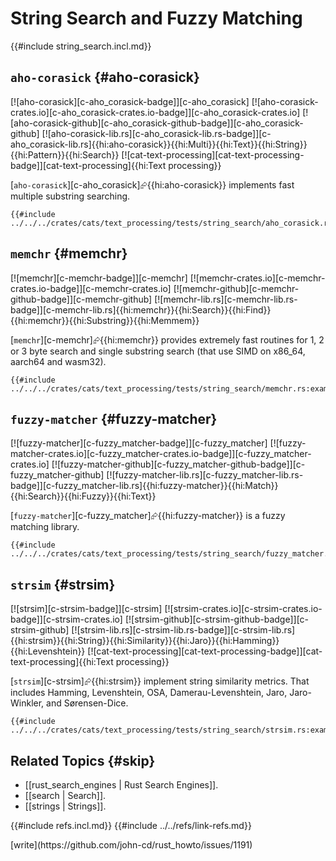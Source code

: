 # String Search and Fuzzy Matching

{{#include string_search.incl.md}}

## `aho-corasick` {#aho-corasick}

[![aho-corasick][c-aho_corasick-badge]][c-aho_corasick] [![aho-corasick-crates.io][c-aho_corasick-crates.io-badge]][c-aho_corasick-crates.io] [![aho-corasick-github][c-aho_corasick-github-badge]][c-aho_corasick-github] [![aho-corasick-lib.rs][c-aho_corasick-lib.rs-badge]][c-aho_corasick-lib.rs]{{hi:aho-corasick}}{{hi:Multi}}{{hi:Text}}{{hi:String}}{{hi:Pattern}}{{hi:Search}} [![cat-text-processing][cat-text-processing-badge]][cat-text-processing]{{hi:Text processing}}

[`aho-corasick`][c-aho_corasick]⮳{{hi:aho-corasick}} implements fast multiple substring searching.

```rust,editable
{{#include ../../../crates/cats/text_processing/tests/string_search/aho_corasick.rs:example}}
```

## `memchr` {#memchr}

[![memchr][c-memchr-badge]][c-memchr] [![memchr-crates.io][c-memchr-crates.io-badge]][c-memchr-crates.io] [![memchr-github][c-memchr-github-badge]][c-memchr-github] [![memchr-lib.rs][c-memchr-lib.rs-badge]][c-memchr-lib.rs]{{hi:memchr}}{{hi:Search}}{{hi:Find}}{{hi:memchr}}{{hi:Substring}}{{hi:Memmem}}

[`memchr`][c-memchr]⮳{{hi:memchr}} provides extremely fast routines for 1, 2 or 3 byte search and single substring search (that use SIMD on x86_64, aarch64 and wasm32).

```rust,editable
{{#include ../../../crates/cats/text_processing/tests/string_search/memchr.rs:example}}
```

## `fuzzy-matcher` {#fuzzy-matcher}

[![fuzzy-matcher][c-fuzzy_matcher-badge]][c-fuzzy_matcher] [![fuzzy-matcher-crates.io][c-fuzzy_matcher-crates.io-badge]][c-fuzzy_matcher-crates.io] [![fuzzy-matcher-github][c-fuzzy_matcher-github-badge]][c-fuzzy_matcher-github] [![fuzzy-matcher-lib.rs][c-fuzzy_matcher-lib.rs-badge]][c-fuzzy_matcher-lib.rs]{{hi:fuzzy-matcher}}{{hi:Match}}{{hi:Search}}{{hi:Fuzzy}}{{hi:Text}}

[`fuzzy-matcher`][c-fuzzy_matcher]⮳{{hi:fuzzy-matcher}} is a fuzzy matching library.

```rust,editable
{{#include ../../../crates/cats/text_processing/tests/string_search/fuzzy_matcher.rs:example}}
```

## `strsim` {#strsim}

[![strsim][c-strsim-badge]][c-strsim] [![strsim-crates.io][c-strsim-crates.io-badge]][c-strsim-crates.io] [![strsim-github][c-strsim-github-badge]][c-strsim-github] [![strsim-lib.rs][c-strsim-lib.rs-badge]][c-strsim-lib.rs]{{hi:strsim}}{{hi:String}}{{hi:Similarity}}{{hi:Jaro}}{{hi:Hamming}}{{hi:Levenshtein}} [![cat-text-processing][cat-text-processing-badge]][cat-text-processing]{{hi:Text processing}}

[`strsim`][c-strsim]⮳{{hi:strsim}} implement string similarity metrics. That includes Hamming, Levenshtein, OSA, Damerau-Levenshtein, Jaro, Jaro-Winkler, and Sørensen-Dice.

```rust,editable
{{#include ../../../crates/cats/text_processing/tests/string_search/strsim.rs:example}}
```

## Related Topics {#skip}

- [[rust_search_engines | Rust Search Engines]].
- [[search | Search]].
- [[strings | Strings]].

{{#include refs.incl.md}}
{{#include ../../refs/link-refs.md}}

<div class="hidden">
[write](https://github.com/john-cd/rust_howto/issues/1191)
</div>

